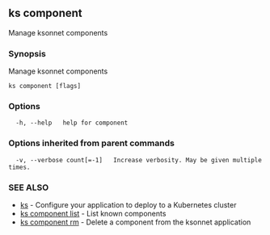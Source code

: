 ## ks component

Manage ksonnet components

### Synopsis

Manage ksonnet components

```
ks component [flags]
```

### Options

```
  -h, --help   help for component
```

### Options inherited from parent commands

```
  -v, --verbose count[=-1]   Increase verbosity. May be given multiple times.
```

### SEE ALSO

* [ks](ks.md)	 - Configure your application to deploy to a Kubernetes cluster
* [ks component list](ks_component_list.md)	 - List known components
* [ks component rm](ks_component_rm.md)	 - Delete a component from the ksonnet application

